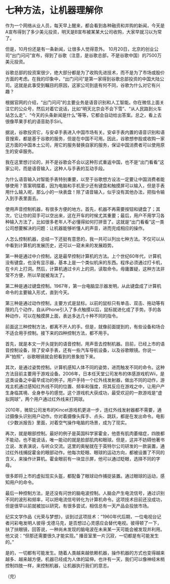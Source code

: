 # 七种方法，让机器理解你

作为一个网络从业人员，每天早上醒来，都会看到各种融资和并购的新闻，今天是A宣布得到了多少美元投资，明天是B宣布被某某大公司收购，大家早就习以为常了。

但是，10月份还是有一条新闻，让很多人觉得意外。 10月20日，北京的创业公司“出门问问”宣布，得到了谷歌（注意，是谷歌总部，不是谷歌中国）的7500万美元投资。

谷歌总部的投资案很少，绝大部分都是为了收购先进技术，而不是为了市场或股价方面的考虑。在我的印象中，“出门问问”是第一家得到谷歌总部投资的中国大陆公司。这就是此事受到瞩目的原因，这家公司到底有何不同，谷歌为什么对它有兴趣？

根据官网的介绍，“出门问问”的主要业务是语音识别和人工智能。你在微信上面关注它的公众号，然后对着它说话，比如“明天北京会不会下雪”、“从人民路到火车站怎么走”、“今天的头条新闻是什么”等等，它都会自动给出答案。总之，看上去很像苹果手机的语音助手Siri。

据说，谷歌投资它，与安卓手表进入中国市场有关。安卓手表内置的语音识别和语音搜索，都是基于谷歌的服务，但是在中国不可用。因此，谷歌想参股或收购一家这方面的中国本土公司，用它的服务替换自家的服务，保证中国消费者可以使用原生的安卓服务。

我在这里想讨论的，并不是谷歌会不会以这种形式重返中国，也不是“出门看看”这家公司，而是语音输入，这种人与手表的互动手段。

为什么语音输入对智能手表特别重要，以至于谷歌想方设法一定要让中国消费者能够使用？答案明摆着，因为电脑和手机至少还有键盘和触摸屏可以输入，但是手表用什么输入呢，那么小的一块表盘！除了语音输入，似乎没有其他办法，把指令输入到手表里面去。

使用声音控制机器，有很多方便的地方。首先，机器不再需要按钮和键盘了；其次，它让你的双手可以空出来，这在开车的时候尤其重要；最后，用户不用学习各种输入方法了，比如很多老年人不必懂得如何打拼音了。这就是“出门看看”这一类公司想要解决的问题：让机器能够听懂人的声音，进而完成相应的操作。

人怎么控制机器，总结一下还挺有意思的，我一共可以列出七种方法。不仅可以从中看到计算机的发展历史，还可以一窥未来的发展趋势。

第一种是通过中介控制，这是最早控制计算机的方法。上个世纪60年代，计算机没有键盘，也没有显示器，基本上是一个类似机床的东西。程序必须通过打卡机，在卡片上打洞。然后，计算机通过卡片上的洞，读取命令。毋庸置疑，这种方法非常不方便，所以早就被淘汰了。

第二种是通过键盘控制。1967年，第一台电脑显示器发明，从此键盘成了计算机命令的主要输入形式，直到今天。

第三种是通过动作控制，主要方式是鼠标。以前的鼠标只有单击、双击、拖动等有限的几个动作，自从iPhone引入了多点触摸以后，鼠标就进化成了手势。手的各种动作，可以在触摸屏上面，表达多达几十种不同的指令。

前面这三种控制方法，都离不开人的手。但是，就像前面提到的，有些设备和场合不适合用手控制。接下来的四种控制方法，都不用手。

首先，就是本文一开头提到的语音控制，用声音去控制机器。目前，已经上市的语音控制设备，除了安卓手表，还有一些汽车导航设备，以及谷歌眼镜。你说一声“拍照”，谷歌眼镜就会把看到的景象拍下来。

其次，是通过姿势控制。计算机感知人体不同的姿势，进而触发不同的命令。这种方法目前主要用于游戏设备。2006年，日本任天堂公司发布的体感游戏机Wii，是这类设备之中最早成功的例子。用户手持一个红外线发射器，做出不同的动作，游戏主机通过感知红外线不同的位置、频率和强度，将其反应在游戏之中，让用户产生身临其境、全身参与的感觉。这个游戏机大获成功，最受欢迎的一款游戏是“虚拟网球”，两个用户通过红外线来打网球。

2010年，微软公司发布的Kincet游戏机更进一步，连红外线发射器都不需要，通过摄像头识别用户动作。你对着摄像头挥手、点头、跳跃，都是在发出命令。电影《少数派报告》里面，对着空气操作电脑的场景，成为了现实。

再次，就是眼部控制。最好的例子是英国科学家霍金，他患有肌肉萎缩症，四肢都不能动，也不能说话，唯一能动的就是脸部肌肉和眼球。但是，这并不妨碍他著书立说、发表演说，与听众交流。这里的奥秘就在于英特尔公司研发的一款装置，通过红外线捕捉霍金的眼部动作。他每次眨眼、眼球的运动方向，都被设置了不同的含义，来操作计算机。霍金眼前有一块显示屏，他可以通过眨眼，选择不同的字母。

很多即将上市的虚拟现实头盔，都配备了眼球动作捕捉装置。通过眼球的运动，感知用户的命令。

最后一种控制方法，是还没有问世的脑电波控制。人脑会产生电流信号，通过识别不同的波形和频率，可以把电流信号转化为计算机命令。这项技术目前还没成功，但是很早以前就被加以研究，有很多尝试，相信总有一天产品会投放市场。

纪实文学作品《光荣与梦想》，谈到过这项技术：“1960年代后期，一位电视台记者问彩电发明人彼得·戈德马克，是否想过心灵感应会替代电视。彼得顿了一下，扶了扶眼镜，回答说，一种尚未发现的脑电波在未来某一天可能会被发现并利用。他又说：“但那还需要很久才能实现。” 播音室里一片沉寂，一切都是有可能发生的。”

是的，一切都有可能发生。随着人类越来越依赖机器，操作机器的方式也变得越来越多、越来越方便。机器已经成为人体的延伸。也许有一天，我们可以像神经末梢控制四肢一样，来控制机器，让机器执行我们的意志。

（完）




